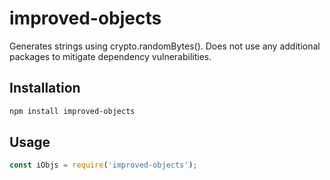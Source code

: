 # improved-objects

Generates strings using crypto.randomBytes(). Does not use any additional packages to mitigate dependency vulnerabilities.

## Installation
```bash
npm install improved-objects
```

## Usage
```js
const iObjs = require('improved-objects');
```